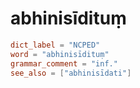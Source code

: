# abhinisīdituṃ

``` toml
dict_label = "NCPED"
word = "abhinisīdituṃ"
grammar_comment = "inf."
see_also = ["abhinisīdati"]
```

